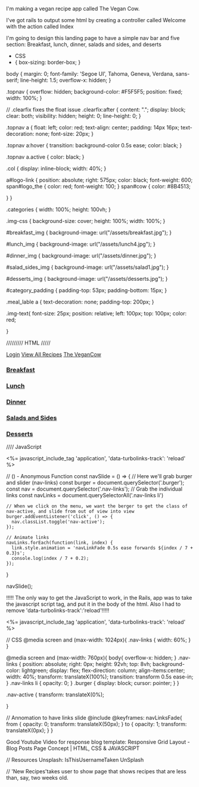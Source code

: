 I'm making a vegan recipe app called The Vegan Cow.

I've got rails to output some html by creating a controller called Welcome with the action called Index

I'm going to design this landing page to have a simple nav bar and five section: Breakfast, lunch, dinner, salads and sides, and deserts

* CSS
* {
  box-sizing: border-box;
}

body {
  margin: 0;
  font-family: 'Segoe UI', Tahoma, Geneva, Verdana, sans-serif;
  line-height: 1.5;
  overflow-x: hidden;
}

.topnav {
  overflow: hidden;
  background-color: #F5F5F5;
  position: fixed;
  width: 100%;
}

// .clearfix fixes the float issue
.clearfix:after {
    content: ".";
    display: block;
    clear: both;
    visibility: hidden;
    height: 0;
    line-height: 0;
}

.topnav a {
  float: left;
  color: red;
  text-align: center;
  padding: 14px 16px;
  text-decoration: none;
  font-size: 20px;
}

.topnav a:hover {
  transition: background-color 0.5s ease;
  color: black;
}

.topnav a.active {
  color: black;
}

.col {
  display: inline-block;
  width: 40%;
}

a#logo-link {
  position: absolute;
  right: 575px;
  color: black;
  font-weight: 600;
  span#logo_the {
    color: red;
    font-weight: 100;
  }
  span#cow {
    color: #8B4513;

  }
}

.categories {
  width: 100%;
  height: 100vh;
}

.img-css {
  background-size: cover;
  height: 100%;
  width: 100%;
}

#breakfast_img {
  background-image: url("/assets/breakfast.jpg");
}

#lunch_img {
  background-image: url("/assets/lunch4.jpg");
}

#dinner_img {
  background-image: url("/assets/dinner.jpg");
}

#salad_sides_img {
  background-image: url("/assets/salad1.jpg");
}

#desserts_img {
  background-image: url("/assets/desserts.jpg");
}

#category_padding {
  padding-top: 53px;
  padding-bottom: 15px;
}

.meal_lable a {
  text-decoration: none;
  padding-top: 200px;
}

.img-text{
  font-size: 25px;
  position: relative;
  left: 100px;
  top: 100px;
  color: red;

}

///////// HTML /////
<!-- Header with Logo and Nav Bar-->
<div class="topnav" class="clearfix">
  <div id="nav-links" class="col">
    <a class="active" href="#home">Login</a>
    <a href="#news">View All Recipes</a>
    <a id="logo-link" href="#"><span id="logo_the">The</span> Vegan<span id="cow">Cow</span></a>
  </div>
</div>

<!-- Categories -->
<div class="categories" id="category_padding">
  <div class="img-css" id="breakfast_img">
    <div class="meal_lable">
      <a href="#"><h3 class="img-text">Breakfast</h3></a>
    </div>
  </div>
</div>
<div class="categories">
  <div class="img-css"id="lunch_img">
    <div class="meal_lable">
      <a href="#"><h3 class="img-text">Lunch</h3></a>
    </div>
  </div>
</div>
<div class="categories">
  <div class="img-css" id="dinner_img">
    <div class="meal_lable">
      <a href="#"><h3 class="img-text">Dinner</h3></a>
    </div>
  </div>
</div>
<div class="categories">
  <div class="img-css" id="salad_sides_img">
    <div class="meal_lable">
      <a href="#"><h3 class="img-text">Salads and Sides</h3></a>
    </div>
  </div>
</div>
<div class="categories">
  <div class="img-css" id="desserts_img">
    <div class="meal_lable">
      <a href="#"><h3 class="img-text">Desserts</h3></a>
    </div>
  </div>
</div>


//// JavaScript

<%= javascript_include_tag 'application', 'data-turbolinks-track': 'reload' %>


// () - Anonymous Function
const navSlide = () => {
  // Here we'll grab burger and slider (nav-links)
    const burger = document.querySelector('.burger');
    const nav = document.querySelector('.nav-links');
    // Grab the individual links
    const navLinks = document.querySelectorAll('.nav-links li')

    // When we click on the menu, we want the berger to get the class of nav-active, and slide from out of view into view
    burger.addEventListener('click', () => {
      nav.classList.toggle('nav-active');
    });

    // Animate links
    navLinks.forEach(function(link, index) {
      link.style.animation = 'navLinkFade 0.5s ease forwards ${index / 7 + 0.3}s';
      console.log(index / 7 + 0.2);
    });

}

navSlide();


!!!!! The only way to get the JavaScript to work, in the Rails, app was to take the javascript script tag, and put it in the body of the html. Also I had to remove 'data-turbolinks-track':'reload'!!!!!

<%= javascript_include_tag 'application', 'data-turbolinks-track': 'reload' %>


// CSS
@media screen and (max-width: 1024px){
  .nav-links {
    width: 60%;
  }
}

@media screen and (max-width: 760px){
  body{
    overflow-x: hidden;
  }
  .nav-links {
    position: absolute;
    right: 0px;
    height: 92vh;
    top: 8vh;
    background-color: lightgreen;
    display: flex;
    flex-direction: column;
    align-items:center;
    width: 40%;
    transform: translateX(100%);
    transition: transform 0.5s ease-in;
  }
  .nav-links li {
    opacity: 0;
  }
  .burger {
    display: block;
    cursor: pointer;
  }
}

.nav-active {
  transform: translateX(0%);

}

// Annomation to have links slide @include
@keyframes: navLinksFade{
  from {
    opacity: 0;
    transform: translateX(50px);
  }
  to {
    opacity: 1;
    transform: translateX(0px);
  }
}

Good Youtube Video for response blog template: Responsive Grid Layout - Blog Posts Page Concept | HTML, CSS & JAVASCRIPT

// Resources
Unsplash:
IsThisUsernameTaken
UnSplash

// 'New Recipes'takes user to show page that shows recipes that are less than, say, two weeks old. 
